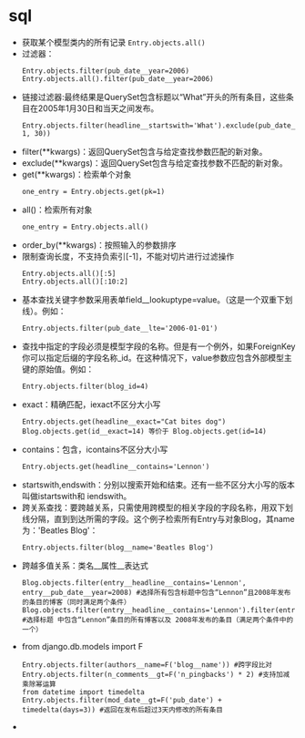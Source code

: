 # sql
* 获取某个模型类内的所有记录
  ```Entry.objects.all()```
* 过滤器：
  ```
  Entry.objects.filter(pub_date__year=2006)
  Entry.objects.all().filter(pub_date__year=2006)
  ```
* 链接过滤器:最终结果是QuerySet包含标题以“What”开头的所有条目，这些条目在2005年1月30日和当天之间发布。
  ```
  Entry.objects.filter(headline__startswith='What').exclude(pub_date__gte=datetime.date.today()).filter(pub_date__gte=datetime.date(2005, 1, 30))
  ```
* filter(**kwargs)：返回QuerySet包含与给定查找参数匹配的新对象。
* exclude(**kwargs)：返回QuerySet包含与给定查找参数不匹配的新对象。
* get(**kwargs)：检索单个对象
  ```
  one_entry = Entry.objects.get(pk=1)
  ```
* all()：检索所有对象
  ```
  one_entry = Entry.objects.all()
  ```
* order_by(**kwargs)：按照输入的参数排序
* 限制查询长度，不支持负索引[-1]，不能对切片进行过滤操作
  ```
  Entry.objects.all()[:5]
  Entry.objects.all()[:10:2]
  ```
* 基本查找关键字参数采用表单field__lookuptype=value。（这是一个双重下划线）。例如：
  ```
  Entry.objects.filter(pub_date__lte='2006-01-01')
  ```
* 查找中指定的字段必须是模型字段的名称。但是有一个例外，如果ForeignKey你可以指定后缀的字段名称_id。在这种情况下，value参数应包含外部模型主键的原始值。例如：
  ```
  Entry.objects.filter(blog_id=4)
  ```
* exact：精确匹配，iexact不区分大小写
  ```
  Entry.objects.get(headline__exact="Cat bites dog")
  Blog.objects.get(id__exact=14) 等价于 Blog.objects.get(id=14)
  ```
* contains：包含，icontains不区分大小写
  ```
  Entry.objects.get(headline__contains='Lennon')
  ```
* startswith,endswith：分别以搜索开始和结束。还有一些不区分大小写的版本叫做istartswith和 iendswith。
* 跨关系查找：要跨越关系，只需使用跨模型的相关字段的字段名称，用双下划线分隔，直到到达所需的字段。这个例子检索所有Entry与对象Blog，其name 为：'Beatles Blog'：
  ```
  Entry.objects.filter(blog__name='Beatles Blog')
  ```
* 跨越多值关系：类名__属性__表达式
  ```
  Blog.objects.filter(entry__headline__contains='Lennon', entry__pub_date__year=2008) #选择所有包含标题中包含“Lennon”且2008年发布的条目的博客（同时满足两个条件）
  Blog.objects.filter(entry__headline__contains='Lennon').filter(entry__pub_date__year=2008) #选择标题 中包含“Lennon”条目的所有博客以及 2008年发布的条目（满足两个条件中的一个）
  ```
* from django.db.models import F
  ```
  Entry.objects.filter(authors__name=F('blog__name')) #跨字段比对
  Entry.objects.filter(n_comments__gt=F('n_pingbacks') * 2) #支持加减乘除幂运算
  from datetime import timedelta
  Entry.objects.filter(mod_date__gt=F('pub_date') + timedelta(days=3)) #返回在发布后超过3天内修改的所有条目
  ```
* 
